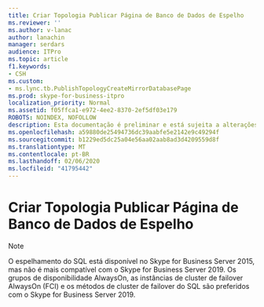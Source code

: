 ```yaml
---
title: Criar Topologia Publicar Página de Banco de Dados de Espelho
ms.reviewer: ''
ms.author: v-lanac
author: lanachin
manager: serdars
audience: ITPro
ms.topic: article
f1.keywords:
- CSH
ms.custom:
- ms.lync.tb.PublishTopologyCreateMirrorDatabasePage
ms.prod: skype-for-business-itpro
localization_priority: Normal
ms.assetid: f05ffca1-e972-4ee2-8370-2ef5df03e179
ROBOTS: NOINDEX, NOFOLLOW
description: Esta documentação é preliminar e está sujeita a alterações. Os tópicos em branco são incluídos como espaços reservados.
ms.openlocfilehash: a59880de25494736dc39aabfe5e2142e9c49294f
ms.sourcegitcommit: b1229ed5dc25a04e56aa02aab8ad3d4209559d8f
ms.translationtype: MT
ms.contentlocale: pt-BR
ms.lasthandoff: 02/06/2020
ms.locfileid: "41795442"
---
```

# <a name="publish-topology-create-mirror-database-page"></a>Criar Topologia Publicar Página de Banco de Dados de Espelho
 
> [!NOTE]
> O espelhamento do SQL está disponível no Skype for Business Server 2015, mas não é mais compatível com o Skype for Business Server 2019. Os grupos de disponibilidade AlwaysOn, as instâncias de cluster de failover AlwaysOn (FCI) e os métodos de cluster de failover do SQL são preferidos com o Skype for Business Server 2019.
